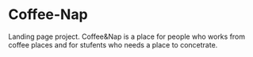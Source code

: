 # Coffee-Nap

Landing page project. Coffee&Nap is a place for people who works from coffee places and for stufents who needs a place to concetrate.

